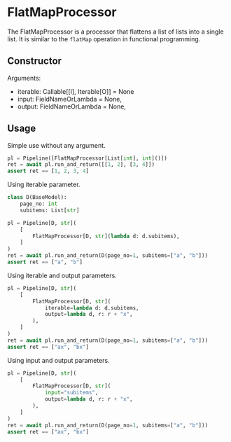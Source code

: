 # FlatMapProcessor

The FlatMapProcessor is a processor that flattens a list of lists into a single list.
It is similar to the `flatMap` operation in functional programming.

## Constructor

Arguments:

* iterable: Callable[[I], Iterable[O]] = None
* input: FieldNameOrLambda = None,
* output: FieldNameOrLambda = None,

## Usage

Simple use without any argument.

```python
pl = Pipeline([FlatMapProcessor[List[int], int]()])
ret = await pl.run_and_return([[1, 2], [3, 4]])
assert ret == [1, 2, 3, 4]
```

Using iterable parameter.

```python
class D(BaseModel):
    page_no: int
    subitems: List[str]

pl = Pipeline[D, str](
    [
        FlatMapProcessor[D, str](lambda d: d.subitems),
    ]
)
ret = await pl.run_and_return(D(page_no=1, subitems=["a", "b"]))
assert ret == ["a", "b"]
```

Using iterable and output parameters.

```python
pl = Pipeline[D, str](
    [
        FlatMapProcessor[D, str](
            iterable=lambda d: d.subitems,
            output=lambda d, r: r + "x",
        ),
    ]
)
ret = await pl.run_and_return(D(page_no=1, subitems=["a", "b"]))
assert ret == ["ax", "bx"]
```

Using input and output parameters.

```python
pl = Pipeline[D, str](
    [
        FlatMapProcessor[D, str](
            input="subitems",
            output=lambda d, r: r + "x",
        ),
    ]
)
ret = await pl.run_and_return(D(page_no=1, subitems=["a", "b"]))
assert ret == ["ax", "bx"]
```
